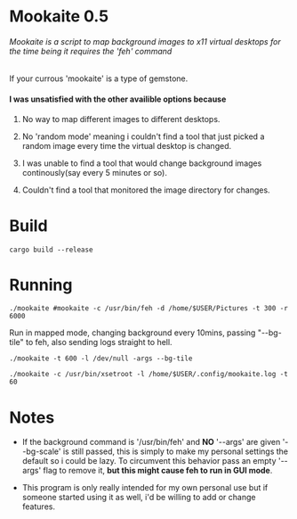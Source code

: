 # Mookaite 0.5

###### Mookaite is a script to map background images to x11 virtual desktops for the time being it requires the 'feh' command

If your currous 'mookaite' is a type of gemstone.

#### I was unsatisfied with the other availible options because
 1. No way to map different images to different desktops.

 2. No 'random mode' meaning i couldn't find a tool that just picked a random
 image every time the virtual desktop is changed.

 3. I was unable to find a tool that would change background images continously(say every 5 minutes or so).

 4. Couldn't find a tool that monitored the image directory for changes.

# Build
    cargo build --release

# Running

  `./mookaite #mookaite -c /usr/bin/feh -d /home/$USER/Pictures -t 300 -r 6000`

  Run in mapped mode, changing background every 10mins, passing "--bg-tile" to feh,
  also sending logs straight to hell.

  `./mookaite -t 600 -l /dev/null -args --bg-tile`

  `./mookaite -c /usr/bin/xsetroot -l /home/$USER/.config/mookaite.log -t 60`

# Notes

  - If the background command is '/usr/bin/feh' and **NO** '--args' are given '--bg-scale' is still passed, this is simply to
    make my personal settings the default so i could be lazy. To circumvent this behavior
    pass an empty '--args' flag to remove it, **but this might cause feh to run in GUI mode**.

  - This program is only really intended for my own personal use but if someone
    started using it as well, i'd be willing to add or change features.
